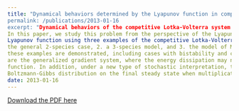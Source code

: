 ```yaml
---
title: "Dynamical behaviors determined by the Lyapunov function in competitive Lotka-Volterra systems
permalink: /publications/2013-01-16
excerpt: "Dynamical behaviors of the competitive Lotka-Volterra system even for 3 species are not fully understood.
In this paper, we study this problem from the perspective of the Lyapunov function. We construct explicitly the
Lyapunov function using three examples of the competitive Lotka-Volterra system for the whole state space: 1.
the general 2-species case, 2. a 3-species model, and 3. the model of May-Leonard. The basins of attraction for
these examples are demonstrated, including cases with bistability and cyclical behavior. The first two examples
are the generalized gradient system, where the energy dissipation may not follow the gradient of the Lyapunov
function. In addition, under a new type of stochastic interpretation, the Lyapunov function also leads to the
Boltzmann-Gibbs distribution on the final steady state when multiplicative noise is added."
date: 2013-01-16
---
```


[Download the PDF here](https://github.com/jamestang23/jamestang23.github.io/blob/master/12.pdf)


